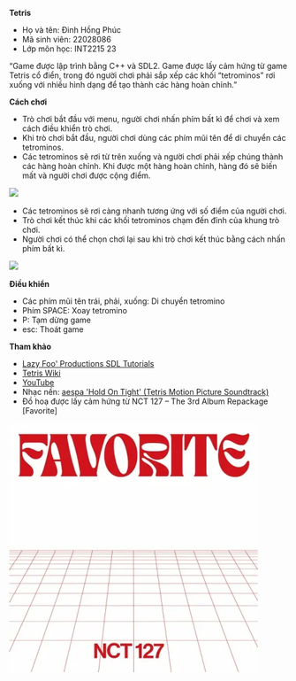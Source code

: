 ﻿**Tetris**

- Họ và tên: Đinh Hồng Phúc
- Mã sinh viên: 22028086
- Lớp môn học: INT2215 23

“Game được lập trình bằng C++ và SDL2. Game được lấy cảm hứng từ game Tetris cổ điển, trong đó người chơi phải sắp xếp các khối “tetrominos” rơi xuống với nhiều hình dạng để tạo thành các hàng hoàn chỉnh.”

**Cách chơi**

- Trò chơi bắt đầu với menu, người chơi nhấn phím bất kì để chơi và xem cách điều khiển trò chơi.
- Khi trò chơi bắt đầu, người chơi dùng các phím mũi tên để di chuyển các tetrominos.
- Các tetrominos sẽ rơi từ trên xuống và người chơi phải xếp chúng thành các hàng hoàn chỉnh. Khi được một hàng hoàn chỉnh, hàng đó sẽ biến mất và người chơi được cộng điểm.

![](https://github.com/xxpppddd/tetris/blob/main/README/screen.png)
- Các tetrominos sẽ rơi càng nhanh tương ứng với số điểm của người chơi.
- Trò chơi kết thúc khi các khối tetrominos chạm đến đỉnh của khung trò chơi.
- Người chơi có thể chọn chơi lại sau khi trò chơi kết thúc bằng cách nhấn phím bất kì.

![](https://github.com/xxpppddd/tetris/blob/main/README/screen2.png)

**Điều khiển**

- Các phím mũi tên trái, phải, xuống: Di chuyển tetromino
- Phím SPACE: Xoay tetromino
- P: Tạm dừng game
- esc: Thoát game

**Tham khảo**

- [Lazy Foo' Productions SDL Tutorials](https://lazyfoo.net/tutorials/SDL/) 
- [Tetris Wiki](https://tetris.fandom.com/wiki/Tetris_Wiki)
- [YouTube](https://www.youtube.com/watch?v=AdCWlvblBHo)
- Nhạc nền: [aespa 'Hold On Tight' (Tetris Motion Picture Soundtrack)](https://www.youtube.com/watch?v=fvtzZFhrKLE)
- Đồ hoạ được lấy cảm hứng từ NCT 127 – The 3rd Album Repackage [Favorite]

![](https://github.com/xxpppddd/tetris/blob/main/README/nct-127-favorite.png)
  





